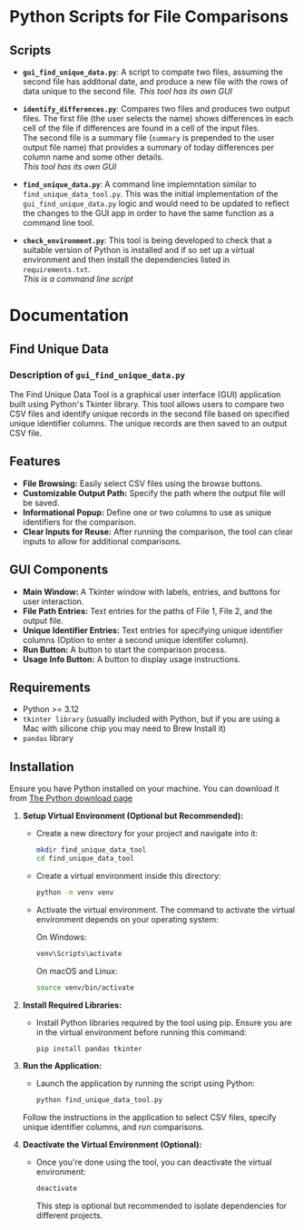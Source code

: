 
# Python Scripts for File Comparisons

## Scripts
- **`gui_find_unique_data.py`**:
    A script to compate two files, assuming the second file has additonal date, and produce a new file with the rows of data unique to the second file. 
    *This tool has its own GUI*

- **`identify_differences.py`**:
    Compares two files and produces two output files. The first file (the user selects the name) shows differences in each cell of the file if differences are found in a cell of the input files.  
    The second file is a summary file (`summary` is prepended to the user output file name) that provides a summary of today differences per column name and some other details.  
    *This tool has its own GUI*

- **`find_unique_data.py`**:
    A command line implemntation similar to `find_unique_data_tool.py`. This was the initial implementation of the `gui_find_unique_data.py` logic and would need to be updated to reflect the changes to the GUI app in order to have the same function as a command line tool.

- **`check_environment.py`**:
    This tool is being developed to check that a suitable version of Python is installed and if so set up a virtual environment and then install the dependencies listed in `requirements.txt`.  
    *This is a command line script*


# Documentation
## Find Unique Data
### Description of `gui_find_unique_data.py` 

The Find Unique Data Tool is a graphical user interface (GUI) application built using Python's Tkinter library. This tool allows users to compare two CSV files and identify unique records in the second file based on specified unique identifier columns. The unique records are then saved to an output CSV file.

## Features

- **File Browsing:** Easily select CSV files using the browse buttons.
- **Customizable Output Path:** Specify the path where the output file will be saved.
- **Informational Popup:** Define one or two columns to use as unique identifiers for the comparison.
- **Clear Inputs for Reuse:** After running the comparison, the tool can clear inputs to allow for additional comparisons.

## GUI Components
- **Main Window:** A Tkinter window with labels, entries, and buttons for user interaction.
- **File Path Entries:** Text entries for the paths of File 1, File 2, and the output file.
- **Unique Identifier Entries:** Text entries for specifying unique identifier columns (Option to enter a second unique identifer column).
- **Run Button:** A button to start the comparison process.
- **Usage Info Button:** A button to display usage instructions.

## Requirements

- Python >= 3.12
- `tkinter library` (usually included with Python, but if you are using a Mac with silicone chip you may need to Brew Install it)
- `pandas` library

## Installation
Ensure you have Python installed on your machine.
   You can download it from [The Python download page](https://www.python.org/downloads/)

1. **Setup Virtual Environment (Optional but Recommended):**
   - Create a new directory for your project and navigate into it:

     ```sh
     mkdir find_unique_data_tool
     cd find_unique_data_tool
     ```

   - Create a virtual environment inside this directory:

     ```sh
     python -m venv venv
     ```

   - Activate the virtual environment. The command to activate the virtual environment depends on your operating system:

     On Windows:

     ```sh
     venv\Scripts\activate
     ```

     On macOS and Linux:

     ```sh
     source venv/bin/activate
     ```

2. **Install Required Libraries:**
   - Install Python libraries required by the tool using pip. Ensure you are in the virtual environment before running this command:

     ```sh
     pip install pandas tkinter
     ```

3. **Run the Application:**
   - Launch the application by running the script using Python:

     ```sh
     python find_unique_data_tool.py
     ```

   Follow the instructions in the application to select CSV files, specify unique identifier columns, and run comparisons.

4. **Deactivate the Virtual Environment (Optional):**
   - Once you're done using the tool, you can deactivate the virtual environment:

     ```sh
     deactivate
     ```

     This step is optional but recommended to isolate dependencies for different projects.


